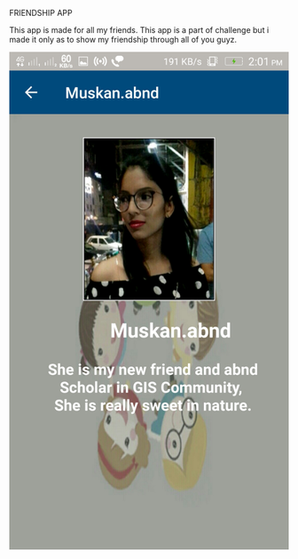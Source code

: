 FRIENDSHIP APP

This app is made for all my friends. This app is a part of challenge but i made it only as to show my friendship through all of you guyz.

![Alt text](https://github.com/Rratio/FriendsApp/blob/master/DetailActivity1.jpeg "DetailActivity Screen")

